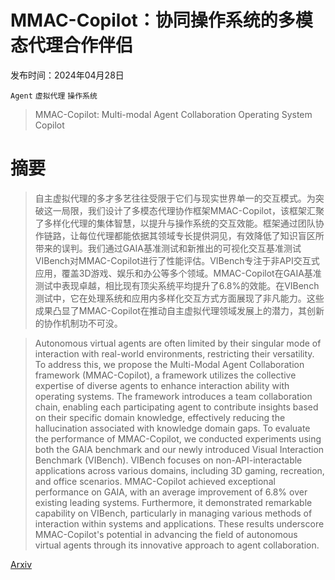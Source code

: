 # MMAC-Copilot：协同操作系统的多模态代理合作伴侣

发布时间：2024年04月28日

`Agent` `虚拟代理` `操作系统`

> MMAC-Copilot: Multi-modal Agent Collaboration Operating System Copilot

# 摘要

> 自主虚拟代理的多才多艺往往受限于它们与现实世界单一的交互模式。为突破这一局限，我们设计了多模态代理协作框架MMAC-Copilot，该框架汇聚了多样化代理的集体智慧，以提升与操作系统的交互效能。框架通过团队协作链路，让每位代理都能依据其领域专长提供洞见，有效降低了知识盲区所带来的误判。我们通过GAIA基准测试和新推出的可视化交互基准测试VIBench对MMAC-Copilot进行了性能评估。VIBench专注于非API交互式应用，覆盖3D游戏、娱乐和办公等多个领域。MMAC-Copilot在GAIA基准测试中表现卓越，相比现有顶尖系统平均提升了6.8%的效能。在VIBench测试中，它在处理系统和应用内多样化交互方式方面展现了非凡能力。这些成果凸显了MMAC-Copilot在推动自主虚拟代理领域发展上的潜力，其创新的协作机制功不可没。

> Autonomous virtual agents are often limited by their singular mode of interaction with real-world environments, restricting their versatility. To address this, we propose the Multi-Modal Agent Collaboration framework (MMAC-Copilot), a framework utilizes the collective expertise of diverse agents to enhance interaction ability with operating systems. The framework introduces a team collaboration chain, enabling each participating agent to contribute insights based on their specific domain knowledge, effectively reducing the hallucination associated with knowledge domain gaps. To evaluate the performance of MMAC-Copilot, we conducted experiments using both the GAIA benchmark and our newly introduced Visual Interaction Benchmark (VIBench). VIBench focuses on non-API-interactable applications across various domains, including 3D gaming, recreation, and office scenarios. MMAC-Copilot achieved exceptional performance on GAIA, with an average improvement of 6.8\% over existing leading systems. Furthermore, it demonstrated remarkable capability on VIBench, particularly in managing various methods of interaction within systems and applications. These results underscore MMAC-Copilot's potential in advancing the field of autonomous virtual agents through its innovative approach to agent collaboration.

[Arxiv](https://arxiv.org/abs/2404.18074)